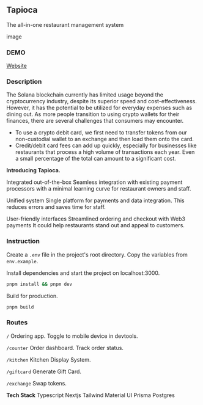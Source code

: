 ## Tapioca

The all-in-one restaurant management system

image

### DEMO

[Website](https://tapioca-solutions.vercel.app/)

### Description

The Solana blockchain currently has limited usage beyond the cryptocurrency industry, despite its superior speed and cost-effectiveness. However, it has the potential to be utilized for everyday expenses such as dining out. As more people transition to using crypto wallets for their finances, there are several challenges that consumers may encounter.
- To use a crypto debit card, we first need to transfer tokens from our non-custodial wallet to an exchange and then load them onto the card.
- Credit/debit card fees can add up quickly, especially for businesses like restaurants that process a high volume of transactions each year. Even a small percentage of the total can amount to a significant cost.

**Introducing Tapioca.**

Integrated out-of-the-box
Seamless integration with existing payment processors with a minimal learning curve for restaurant owners and staff.

Unified system
Single platform for payments and data integration. This reduces errors and saves time for staff.

User-friendly interfaces
Streamlined ordering and checkout with Web3 payments It could help restaurants stand out and appeal to customers.

### Instruction

Create a `.env` file in the project's root directory. Copy the variables from `env.example`.

Install dependencies and start the project on localhost:3000.

```bash
pnpm install && pnpm dev
```

Build for production.

```bash
pnpm build
```

### Routes

`/` Ordering app. Toggle to mobile device in devtools.

`/counter` Order dashboard. Track order status.

`/kitchen` Kitchen Display System.

`/giftcard` Generate Gift Card.

`/exchange` Swap tokens.

**Tech Stack**
Typescript
Nextjs
Tailwind
Material UI
Prisma
Postgres

